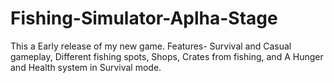# Fishing-Simulator-Aplha-Stage
This a Early release of my new game.
Features-
  Survival and Casual gameplay,
  Different fishing spots,
  Shops,
  Crates from fishing,
  and A Hunger and Health system in Survival mode.
